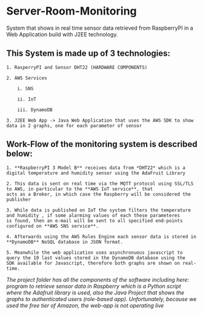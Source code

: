 # Server-Room-Monitoring
System that shows in real time sensor data retrieved from RaspberryPI in a Web Application build with J2EE technology.

## This System is made up of 3 technologies:

  	1. RasperryPI and Sensor DHT22 (HARDWARE COMPONENTS)
 
	2. AWS Services 
  
        i. SNS
        
        ii. IoT
        
        iii. DynamoDB
  
	3. J2EE Web App -> Java Web Application that uses the AWS SDK to show data in 2 graphs, one for each parameter of sensor

## Work-Flow of the monitoring system is described below:


  	1. **RaspberryPI 3 Model B** receives data from *DHT22* which is a digital temperature and humidity sensor using the AdaFruit Library
  
	2. This data is sent on real time via the MQTT protocol using SSL/TLS to AWS, in particular to the **AWS IoT service**, that
	acts as a Broker, in which case the Raspberry will be considered the publisher
  
	3. While data is published on IoT the system filters the temperature and humidity , if some alarming values of each these parameteres
	is found, then an e-mail will be sent to all specified end-points configured on **AWS SNS service**.
  
  	4. Afterwards using the AWS Rules Engine each sensor data is stored in **DynamoDB** NoSQL database in JSON format.
  
	5. Meanwhile the web application uses asynchronuous javascript to query the 10 last values stored in the DynamoDB database using the
	SDK available for Javascript, therefore both graphs are shown on real-time. 
	
	

*The project folder has all the components of the software including here: program to retrieve sensor data in Raspberry 
which is a Python script where the Adafruit library is used, also the Java Project that shows the graphs to authenticated users (role-based app). Unfortunately, because we used the free tier of Amazon, the web-app is not operating live*

	
